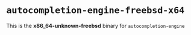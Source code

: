 # `autocompletion-engine-freebsd-x64`

This is the **x86_64-unknown-freebsd** binary for `autocompletion-engine`
